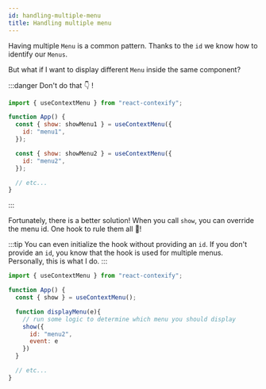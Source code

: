 ```yaml
---
id: handling-multiple-menu
title: Handling multiple menu
---
```


Having multiple `Menu` is a common pattern. Thanks to the `id` we know how to identify our `Menus`. 

But what if I want to display different `Menu` inside the same component? 

:::danger
Don't do that 👇 !

```jsx
import { useContextMenu } from "react-contexify";

function App() {
  const { show: showMenu1 } = useContextMenu({
    id: "menu1",
  });

  const { show: showMenu2 } = useContextMenu({
    id: "menu2",
  });

  // etc...
}
```
:::


Fortunately, there is a better solution! When you call `show`, you can override the menu id. One hook to rule them all 🤘! 

:::tip
You can even initialize the hook without providing an `id`. If you don't provide an `id`, you know that the hook is used for multiple menus. 
Personally, this is what I do. 
:::

```jsx
import { useContextMenu } from "react-contexify";

function App() {
  const { show } = useContextMenu();

  function displayMenu(e){
    // run some logic to determine which menu you should display
    show({
      id: "menu2",
      event: e
    })
  }

  // etc...
}

